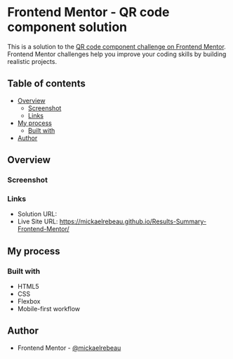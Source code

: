 # Frontend Mentor - QR code component solution

This is a solution to the [QR code component challenge on Frontend Mentor](https://www.frontendmentor.io/challenges/qr-code-component-iux_sIO_H). Frontend Mentor challenges help you improve your coding skills by building realistic projects. 

## Table of contents

- [Overview](#overview)
  - [Screenshot](#screenshot)
  - [Links](#links)
- [My process](#my-process)
  - [Built with](#built-with)
- [Author](#author)

## Overview

### Screenshot


### Links

- Solution URL: 
- Live Site URL: https://mickaelrebeau.github.io/Results-Summary-Frontend-Mentor/

## My process

### Built with

- HTML5
- CSS
- Flexbox
- Mobile-first workflow


## Author

- Frontend Mentor - [@mickaelrebeau](https://www.frontendmentor.io/profile/mickaelrebeau)
